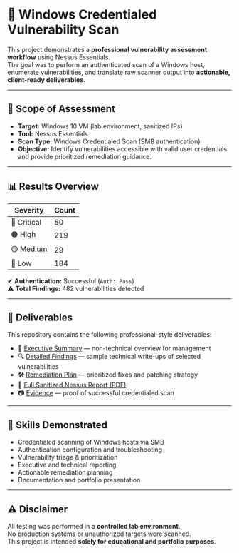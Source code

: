 # 🔐 Windows Credentialed Vulnerability Scan

This project demonstrates a **professional vulnerability assessment workflow** using Nessus Essentials.  
The goal was to perform an authenticated scan of a Windows host, enumerate vulnerabilities, and translate raw scanner output into **actionable, client-ready deliverables**.

---

## 📌 Scope of Assessment
- **Target:** Windows 10 VM (lab environment, sanitized IPs)
- **Tool:** Nessus Essentials
- **Scan Type:** Windows Credentialed Scan (SMB authentication)
- **Objective:** Identify vulnerabilities accessible with valid user credentials and provide prioritized remediation guidance.

---

## 📊 Results Overview
| Severity   | Count |
|------------|-------|
| 🔴 Critical | 50    |
| 🟠 High     | 219   |
| 🟡 Medium   | 29    |
| 🔵 Low      | 184   |

✔ **Authentication:** Successful (`Auth: Pass`)  
⚠ **Total Findings:** 482 vulnerabilities detected  

---

## 📝 Deliverables
This repository contains the following professional-style deliverables:

- 📄 [Executive Summary](executive_summary.md) — non-technical overview for management  
- 🔍 [Detailed Findings](detailed_findings.md) — sample technical write-ups of selected vulnerabilities  
- 🛠 [Remediation Plan](remediation_plan.md) — prioritized fixes and patching strategy  
- 📑 [Full Sanitized Nessus Report (PDF)](report/Windows_credential_scan.pdf)  
- 📷 [Evidence](../../../assets/images/Vuln_Scan/windows_cre/) — proof of successful credentialed scan  

---

## 🎯 Skills Demonstrated
- Credentialed scanning of Windows hosts via SMB
- Authentication configuration and troubleshooting
- Vulnerability triage & prioritization
- Executive and technical reporting
- Actionable remediation planning
- Documentation and portfolio presentation

---

## ⚠ Disclaimer
All testing was performed in a **controlled lab environment**.  
No production systems or unauthorized targets were scanned.  
This project is intended **solely for educational and portfolio purposes**.

